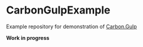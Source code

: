 # CarbonGulpExample

Example repository for demonstration of [Carbon.Gulp](https://github.com/CarbonPackages/Carbon.Gulp)

**Work in progress**
